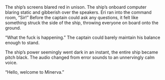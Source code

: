 The ship’s screens blared red in unison. The ship’s onboard computer blaring static and gibberish over the speakers. Eri ran into the command room, “Sir!” Before the captain could ask any questions, it felt like something struck the side of the ship, throwing everyone on board onto the ground. 

“What the fuck is happening.” The captain could barely maintain his balance enough to stand. 

The ship’s power seemingly went dark in an instant, the entire ship became pitch black. The audio changed from error sounds to an unnervingly calm voice.

“Hello, welcome to Minerva.”